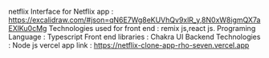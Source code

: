  netflix
 Interface for Netflix app : https://excalidraw.com/#json=qN6E7Wg8eKUVhQv9xlR_y,8N0xW8igmQX7aEXlKu0cMg
 Technologies used for front end : remix js,react js. 
 Programing Language : Typescript
 Front end libraries : Chakra UI
 Backend Technologies : Node js
vercel app link : https://netflix-clone-app-rho-seven.vercel.app
